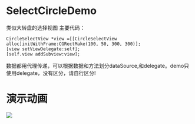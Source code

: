 SelectCircleDemo
================
类似大转盘的选择视图
主要代码：

    CircleSelectView *view =[[CircleSelectView alloc]initWithFrame:CGRectMake(100, 50, 300, 300)];
    [view setViewDelegate:self];
    [self.view addSubview:view];

数据都用代理传递，可以根据数据和方法划分dataSource,和delegate。demo只使用delegate，没有区分，请自行区分!

演示动画
==========
![](https://github.com/xhisdai/SelectCircleDemo/raw/master/cricle.gif)


